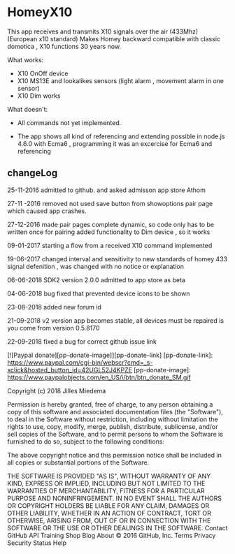 ﻿# HomeyX10



This app receives and transmits X10 signals over the air (433Mhz) (European x10 standard)
Makes Homey backward compatible with classic domotica , X10 functions 30 years now.

What works:

* X10 OnOff device
* X10 MS13E and lookalikes sensors (light alarm , movement alarm in one sensor)
* X10 Dim works

What doesn't:

*  All commands not yet implemented.

* The app shows all kind of referencing and extending possible in node.js 4.6.0 with Ecma6 , 
programming it was an excercise for Ecma6 and referencing


## changeLog


25-11-2016 admitted to github. and asked admisson app store Athom

27-11 -2016 removed not used save button from showoptions pair page which caused app crashes.

27-12-2016  made pair pages complete dynamic, so code only has to be written once for pairing
            added functionality to Dim device , so it works 

09-01-2017  starting a flow from a received X10 command implemented

19-06-2017 changed interval and sensitivity to new standards of homey 433 signal defenition , was changed with no notice or explanation 

06-06-2018  SDK2 version 2.0.0 admitted to app store as beta

04-06-2018 bug fixed that prevented device icons to be shown

23-08-2018  added new forum id

21-09-2018 v2 version app becomes stable, all devices must be repaired is you come from version 0.5.8170

22-09-2018  fixed a bug for correct github issue link

[![Paypal donate][pp-donate-image]][pp-donate-link]
[pp-donate-link]: https://www.paypal.com/cgi-bin/webscr?cmd=_s-xclick&hosted_button_id=42UGL52J4KPZE
[pp-donate-image]: https://www.paypalobjects.com/en_US/i/btn/btn_donate_SM.gif






Copyright (c) 2018 Jilles Miedema

Permission is hereby granted, free of charge, to any person obtaining a copy of this software and associated documentation files (the "Software"), to deal in the Software without restriction, including without limitation the rights to use, copy, modify, merge, publish, distribute, sublicense, and/or sell copies of the Software, and to permit persons to whom the Software is furnished to do so, subject to the following conditions:

The above copyright notice and this permission notice shall be included in all copies or substantial portions of the Software.

THE SOFTWARE IS PROVIDED "AS IS", WITHOUT WARRANTY OF ANY KIND, EXPRESS OR IMPLIED, INCLUDING BUT NOT LIMITED TO THE WARRANTIES OF MERCHANTABILITY, FITNESS FOR A PARTICULAR PURPOSE AND NONINFRINGEMENT. IN NO EVENT SHALL THE AUTHORS OR COPYRIGHT HOLDERS BE LIABLE FOR ANY CLAIM, DAMAGES OR OTHER LIABILITY, WHETHER IN AN ACTION OF CONTRACT, TORT OR OTHERWISE, ARISING FROM, OUT OF OR IN CONNECTION WITH THE SOFTWARE OR THE USE OR OTHER DEALINGS IN THE SOFTWARE.
Contact GitHub API Training Shop Blog About
© 2016 GitHub, Inc. Terms Privacy Security Status Help



